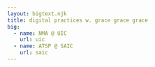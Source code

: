 ```yaml
---
layout: bigtext.njk
title: digital practices w. grace grace grace
big:
  - name: NMA @ UIC
    url: uic
  - name: ATSP @ SAIC
    url: saic
---
```


